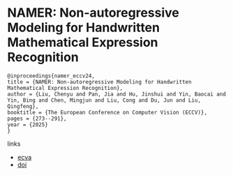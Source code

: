 # NAMER: Non-autoregressive Modeling for Handwritten Mathematical Expression Recognition

```
@inproceedings{namer_eccv24,
title = {NAMER: Non-autoregressive Modeling for Handwritten Mathematical Expression Recognition},
author = {Liu, Chenyu and Pan, Jia and Hu, Jinshui and Yin, Baocai and Yin, Bing and Chen, Mingjun and Liu, Cong and Du, Jun and Liu, Qingfeng},
booktitle = {The European Conference on Computer Vision (ECCV)},
pages = {273--291},
year = {2025}
}
```

links
- [ecva](https://www.ecva.net/papers/eccv_2024/papers_ECCV/html/7448_ECCV_2024_paper.php)
- [doi](https://link.springer.com/chapter/10.1007/978-3-031-72998-0_16)
